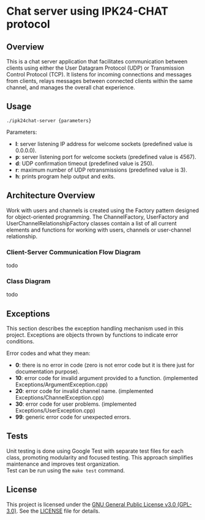 # Chat server using IPK24-CHAT protocol

## Overview
This is a chat server application that facilitates communication between clients using either the User Datagram Protocol (UDP) or Transmission Control Protocol (TCP). It listens for incoming connections and messages from clients, relays messages between connected clients within the same channel, and manages the overall chat experience.

## Usage
```./ipk24chat-server {parameters}```

Parameters:<br>
- **l**: server listening IP address for welcome sockets (predefined value is 0.0.0.0).
- **p**: server listening port for welcome sockets (predefined value is 4567).
- **d**: UDP confirmation timeout (predefined value is 250).
- **r**: maximum number of UDP retransmissions (predefined value is 3).
- **h**: prints program help output and exits.

## Architecture Overview
Work with users and channels is created using the Factory pattern designed for object-oriented programming. The ChannelFactory, UserFactory and UserChannelRelationshipFactory classes contain a list of all current elements and functions for working with users, channels or user-channel relationship.

### Client-Server Communication Flow Diagram
todo

### Class Diagram
todo

## Exceptions
This section describes the exception handling mechanism used in this project. Exceptions are objects thrown by functions to indicate error conditions.

Error codes and what they mean:
- **0**: there is no error in code (zero is not error code but it is there just for documentation purpose).
- **10**: error code for invalid argument provided to a function. (implemented Exceptions/ArgumentException.cpp)
- **20**: error code for invalid channel name. (implemented Exceptions/ChannelException.cpp)
- **30**: error code for user problems. (implemented Exceptions/UserException.cpp)
- **99**: generic error code for unexpected errors.

## Tests
Unit testing is done using Google Test with separate test files for each class, promoting modularity and focused testing.  This approach simplifies maintenance and improves test organization.<br>
Test can be run using the `make test` command.

## License
This project is licensed under the [GNU General Public License v3.0 (GPL-3.0)](https://www.gnu.org/licenses/gpl-3.0.html). See the [LICENSE](LICENSE) file for details.

